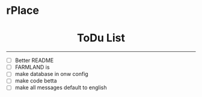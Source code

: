 # rPlace
<div align="center">
<h1>ToDu List </h1>
<hr>
</div>

- [ ] Better README
- [ ] FARMLAND is
- [ ] make database in onw config
- [ ] make code betta
- [ ] make all messages default to english 